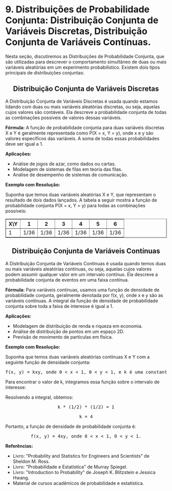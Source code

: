<h1>9. Distribuições de Probabilidade Conjunta: Distribuição Conjunta de Variáveis Discretas, Distribuição Conjunta de Variáveis Contínuas.</h1>
<p>Nesta seção, discutiremos as Distribuições de Probabilidade Conjunta, que são utilizadas para descrever o comportamento simultâneo de duas ou mais variáveis aleatórias em um experimento probabilístico. Existem dois tipos principais de distribuições conjuntas:</p>
<h2 align="center">Distribuição Conjunta de Variáveis Discretas</h2>
<p>A Distribuição Conjunta de Variáveis Discretas é usada quando estamos lidando com duas ou mais variáveis aleatórias discretas, ou seja, aquelas cujos valores são contáveis. Ela descreve a probabilidade conjunta de todas as combinações possíveis de valores dessas variáveis.</p>
<p><strong>Fórmula:</strong> A função de probabilidade conjunta para duas variáveis discretas X e Y é geralmente representada como P(X = x, Y = y), onde x e y são valores específicos das variáveis. A soma de todas essas probabilidades deve ser igual a 1.</p>
<p><strong>Aplicações:</strong></p>
<ul>
  <li>Análise de jogos de azar, como dados ou cartas.</li>
  <li>Modelagem de sistemas de filas em teoria das filas.</li>
  <li>Análise de desempenho de sistemas de comunicação.</li>
</ul>
<p><strong>Exemplo com Resolução:</strong></p>
<p>Suponha que temos duas variáveis aleatórias X e Y, que representam o resultado de dois dados lançados. A tabela a seguir mostra a função de probabilidade conjunta P(X = x, Y = y) para todas as combinações possíveis:</p>
<table border="1">
  <tr>
    <th>X\Y</th>
    <th>1</th>
    <th>2</th>
    <th>3</th>
    <th>4</th>
    <th>5</th>
    <th>6</th>
  </tr>
  <tr>
    <td>1</td>
    <td>1/36</td>
    <td>1/36</td>
    <td>1/36</td>
    <td>1/36</td>
    <td>1/36</td>
    <td>1/36</td>
  </tr>
  <!-- Adicione outras linhas da tabela conforme necessário -->
</table>
<h2 align="center">Distribuição Conjunta de Variáveis Contínuas</h2>
<p>A Distribuição Conjunta de Variáveis Contínuas é usada quando temos duas ou mais variáveis aleatórias contínuas, ou seja, aquelas cujos valores podem assumir qualquer valor em um intervalo contínuo. Ela descreve a probabilidade conjunta de eventos em uma faixa contínua.</p>
<p><strong>Fórmula:</strong> Para variáveis contínuas, usamos uma função de densidade de probabilidade conjunta, geralmente denotada por f(x, y), onde x e y são as variáveis contínuas. A integral da função de densidade de probabilidade conjunta sobre toda a faixa de interesse é igual a 1.</p>
<p><strong>Aplicações:</strong></p>
<ul>
  <li>Modelagem de distribuição de renda e riqueza em economia.</li>
  <li>Análise de distribuição de pontos em um espaço 2D.</li>
  <li>Previsão de movimento de partículas em física.</li>
</ul>
<p><strong>Exemplo com Resolução:</strong></p>
<p>Suponha que temos duas variáveis aleatórias contínuas X e Y com a seguinte função de densidade conjunta:</p>
<pre>f(x, y) = kxy, onde 0 < x < 1, 0 < y < 1, e k é uma constante de normalização.</pre>
<p>Para encontrar o valor de k, integramos essa função sobre o intervalo de interesse:</p>
<!-- Insira a integral aqui -->
<p>Resolvendo a integral, obtemos:</p>
<pre align="center">k * (1/2) * (1/2) = 1</pre>
<pre align="center">k = 4</pre>
<p>Portanto, a função de densidade de probabilidade conjunta é:</p>
<pre align="center">f(x, y) = 4xy, onde 0 < x < 1, 0 < y < 1.</pre>
<p><strong>Referências:</strong></p>
<ul>
  <li>Livro: "Probability and Statistics for Engineers and Scientists" de Sheldon M. Ross.</li>
  <li>Livro: "Probabilidade e Estatística" de Murray Spiegel.</li>
  <li>Livro: "Introduction to Probability" de Joseph K. Blitzstein e Jessica Hwang.</li>
  <li>Material de cursos acadêmicos de probabilidade e estatística.</li>
</ul>
